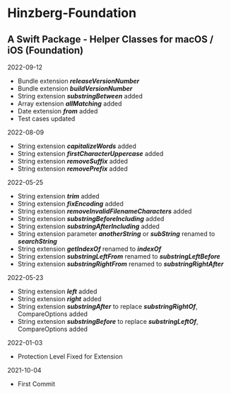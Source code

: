 # Hinzberg-Foundation
##  A Swift Package - Helper Classes for macOS / iOS (Foundation)

2022-09-12
- Bundle extension ***releaseVersionNumber***
- Bundle extension ***buildVersionNumber***
- String extension ***substringBetween*** added
- Array extension ***allMatching*** added
- Date extension ***from*** added
- Test cases updated

2022-08-09
- String extension ***capitalizeWords*** added
- String extension ***firstCharacterUppercase*** added
- String extension ***removeSuffix*** added
- String extension ***removePrefix*** added

2022-05-25
- String extension ***trim*** added
- String extension ***fixEncoding*** added
- String extension ***removeInvalidFilenameCharacters*** added
- String extension ***substringBeforeIncluding*** added
- String extension ***substringAfterIncluding*** added
- String extension parameter ***anotherString*** or ***subString*** renamed to ***searchString***
- String extension ***getIndexOf*** renamed to ***indexOf***
- String extension ***substringLeftFrom*** renamed to ***substringLeftBefore***
- String extension ***substringRightFrom*** renamed to ***substringRightAfter***

2022-05-23
- String extension ***left*** added
- String extension ***right*** added
- String extension ***substringAfter*** to replace ***substringRightOf***, CompareOptions added
- String extension ***substringBefore*** to replace ***substringLeftOf***, CompareOptions added

2022-01-03
- Protection Level Fixed for Extension

2021-10-04
- First Commit
